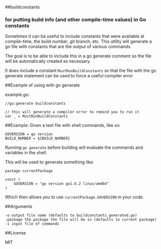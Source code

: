 ##buildconstants 
### for putting build info (and other compile-time values) in Go constants

Sometimes it can be useful to include constants that were available at compile-time, the build number, git branch, etc.
This utility will generate a go file with constants that are the output of various commands.

The goal is to be able to include this in a go generate comment so the file will be automatically created as necessary.

It does include a constant `MustRunBuildConstants` so that the file with the go generate statement can be used to force a useful compiler error 

##Example of using with go generate

example.go:

    //go:generate buildconstants
    
    // this will generate a compiler error to remind you to run it
    var _ = MustRunBuildConstants 
    


##Example:
  Given a text file with shell commands, like so:
    
    GOVERSION = go version
    BUILD_NUMBER = ${BUILD_NUMBER}
    

  Running `go generate` before building will evaluate the commands and variables in the shell.
    
  This will be used to generate something like:
    
    package currentPackage
    
    const (
        GOVERSION = "go version go1.6.2 linux/amd64"
    )
    
  Which then allows you to use `currentPackage.GOVERSION` in your code.

##Arguments 
   
    -o output file name (defaults to buildconstants_generated.go)
    -package the package the file will be in (defaults to current package)
    -i input file of commands 

##License 

MIT 
